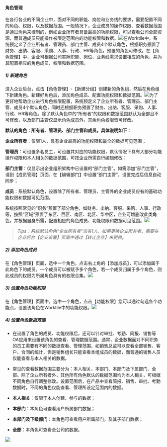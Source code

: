 #### 角色管理

在各行各业的不同企业中，面对不同的职能、岗位和业务线的要求，需要配置不同的角色、权限，以及数据范围。一般情况下，企业成员的操作权限、查看数据范围是通过角色来控制的，例如企业所有者具备最高的功能权限，可以查看公司全部资源，而普通成员只能操作被限定范围内的功能权限和数据。![](/assets/2.3.1新建角色2.png)在Worktile中，系统预定义了企业所有者、管理员、部门主管、成员4个默认角色，根据职务预置了财务、出纳、客服、采购、人事、行政、HR等角色，预置的角色可修改。在【角色管理】中，企业可根据公司实际职能、岗位、业务线需求设置相应的角色，并为其配置相应的角色成员、权限和数据范围。

##### 1\) 新建角色

进入企业后台，点击【角色管理】-【新建分组】创建新的角色组，然后在角色组下新建角色。新建好角色后，添加角色成员、配置功能权限和数据范围。![](/assets/2.3.1新建角色.png)为了更好地帮助企业进行角色权限配置，系统预定义了企业所有者、管理员、部门主管、成员4个默认角色，同时还根据职务预置了财务、出纳、客服、采购、人事、行政、HR等角色。除了默认角色中的“所有者”的权限和数据范围默认为全部且不可修改，以及部门主管仅显示角色成员外，其余角色权限皆可修改。

**默认的角色：所有者、管理员、部门主管和成员，具体说明如下**：

**企业所有者**：仅限1人，具有企业最高的功能权限和最全的数据可见范围；

**管理员**：可设置多名员工，可设置其对应的功能权限，默认情况下具有大部分功能操作权限和本人相关的数据范围，可按企业所需自行编辑修改；

**部门主管**：仅显示出企业组织架构中已设置的“部门主管”。如需添加“部门主管”，请到【成员管理】页面，在【编辑部门】中设置“部门主管”，设置完成后信息自动同步；

**成员**：系统默认角色，设置除了所有者、管理员、主管外的企业成员应有的基础功能权限和数据可见范围。

系统按照常见的“职务”预置了部分角色，如财务、出纳、客服、采购、人事、行政等，按照“区域”预置了东区、西区、南区、北区、华中区，企业可增删改此类角色，并根据自身所需，配置相应的角色成员、功能权限和数据可见范围。![](/assets/2.3.1新建角色2.png)

> _Tips：系统默认角色“企业所有者”仅有1人，如需更换企业所有者，需要在企业后台【企业设置】页面中通过【转让企业】来更换_。

##### 2\) 添加角色成员

在【角色管理】页面，选中一个角色，点击右上角的【添加成员】，可以添加属于此角色下的成员。一个成员可以被赋予多个角色，若一个成员归属于多个角色，则此成员的权限为所属角色具有的权限合集。![](/assets/2.3.2添加角色.png)

##### 3\) 设置角色功能权限

在【角色管理】页面中，选中一个角色，点击【功能权限】您可以通过勾选各个功能点，设置该角色在Worktile中的功能权限。![](/assets/2.3.3设置角色功能权限.png)

##### 4\) 设置角色数据范围

* 在设置了角色的成员、功能权限后，还可以针对审批、考勤、简报、销售等OA应用来设置该角色的查看、管理数据范围。通常，企业数据面对不同职务的员工需要有不同的数据查看、管理范围，如销售总监可以查看全部销售、客户、合同的统计，但是销售组长只能查看本组成员的数据，而普通的销售人员仅能查看与本人相关的数据。

* 常见的查看数据范围主要分为：本人相关、本部门、本部门及下属部门、全部。除了企业所有者外，其他所有角色默认的数据范围均为本人相关，可根据不同角色自行调整修改。设置范围后，在产品中查看简报、销售、审批、考勤数据时，不同的角色仅能查看、管理所设定范围内的数据。

* **本人相关**：仅限于本人创建、参与的数据；

* **本部门**：本角色可查看用户所属部门数据；

* **本部门及下级部门**：本角色可查看用户所属部门，及其子部门数据；

* **全部**：本角色可查看全公司的数据。

![](/assets/2.3.4设置角色数据范围.png)

